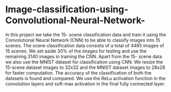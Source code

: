# Image-classification-using-Convolutional-Neural-Network-

In this project we take the 15- scene classification data and train it using the  Convolutional Neural Network (CNN) to be able to classify images into 15 scenes. The scene classification data consists of a total of 4485 images of 15 scenes. We set aside 30% of the images for testing and use the remaining 3140 images in training the CNN. Apart from the 15- scene data we also use the MNIST dataset for classification using CNN. We resize the 15-scene dataset images to 32x32 and the MNIST dataset images to 28x28 for faster computation. The accuracy of the classification of both the datasets is found and compared. We use the ReLu activation function in the convolution layers and soft-max activation in the final fully connected layer.
